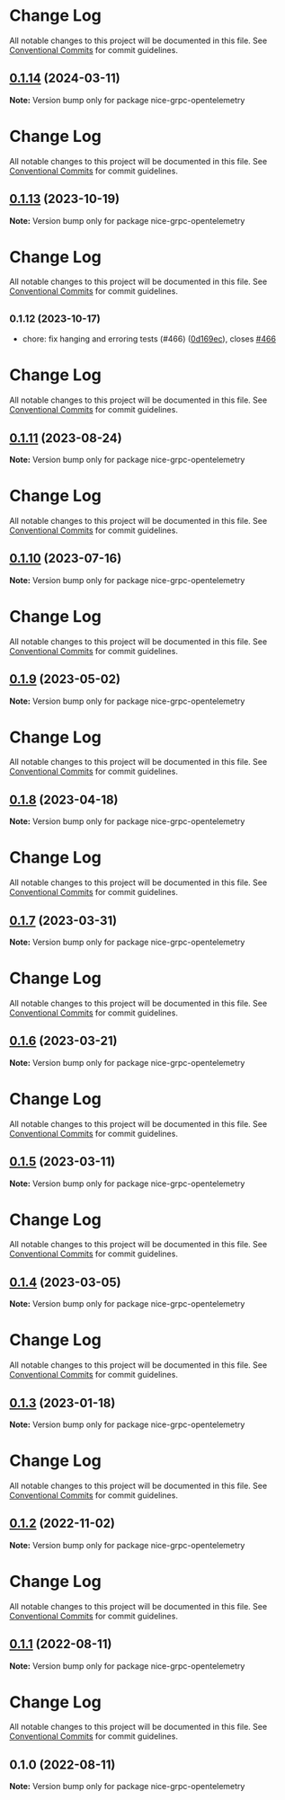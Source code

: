# Change Log

All notable changes to this project will be documented in this file. See
[Conventional Commits](https://conventionalcommits.org) for commit guidelines.

## [0.1.14](https://github.com/deeplay-io/nice-grpc/compare/nice-grpc-opentelemetry@0.1.13...nice-grpc-opentelemetry@0.1.14) (2024-03-11)

**Note:** Version bump only for package nice-grpc-opentelemetry

# Change Log

All notable changes to this project will be documented in this file. See
[Conventional Commits](https://conventionalcommits.org) for commit guidelines.

## [0.1.13](https://github.com/deeplay-io/nice-grpc/compare/nice-grpc-opentelemetry@0.1.12...nice-grpc-opentelemetry@0.1.13) (2023-10-19)

**Note:** Version bump only for package nice-grpc-opentelemetry

# Change Log

All notable changes to this project will be documented in this file. See
[Conventional Commits](https://conventionalcommits.org) for commit guidelines.

## <small>0.1.12 (2023-10-17)</small>

- chore: fix hanging and erroring tests (#466)
  ([0d169ec](https://github.com/deeplay-io/nice-grpc/commit/0d169ec)), closes
  [#466](https://github.com/deeplay-io/nice-grpc/issues/466)

# Change Log

All notable changes to this project will be documented in this file. See
[Conventional Commits](https://conventionalcommits.org) for commit guidelines.

## [0.1.11](https://github.com/deeplay-io/nice-grpc/compare/nice-grpc-opentelemetry@0.1.10...nice-grpc-opentelemetry@0.1.11) (2023-08-24)

**Note:** Version bump only for package nice-grpc-opentelemetry

# Change Log

All notable changes to this project will be documented in this file. See
[Conventional Commits](https://conventionalcommits.org) for commit guidelines.

## [0.1.10](https://github.com/deeplay-io/nice-grpc/compare/nice-grpc-opentelemetry@0.1.9...nice-grpc-opentelemetry@0.1.10) (2023-07-16)

**Note:** Version bump only for package nice-grpc-opentelemetry

# Change Log

All notable changes to this project will be documented in this file. See
[Conventional Commits](https://conventionalcommits.org) for commit guidelines.

## [0.1.9](https://github.com/deeplay-io/nice-grpc/compare/nice-grpc-opentelemetry@0.1.8...nice-grpc-opentelemetry@0.1.9) (2023-05-02)

**Note:** Version bump only for package nice-grpc-opentelemetry

# Change Log

All notable changes to this project will be documented in this file. See
[Conventional Commits](https://conventionalcommits.org) for commit guidelines.

## [0.1.8](https://github.com/deeplay-io/nice-grpc/compare/nice-grpc-opentelemetry@0.1.7...nice-grpc-opentelemetry@0.1.8) (2023-04-18)

**Note:** Version bump only for package nice-grpc-opentelemetry

# Change Log

All notable changes to this project will be documented in this file. See
[Conventional Commits](https://conventionalcommits.org) for commit guidelines.

## [0.1.7](https://github.com/deeplay-io/nice-grpc/compare/nice-grpc-opentelemetry@0.1.5...nice-grpc-opentelemetry@0.1.7) (2023-03-31)

**Note:** Version bump only for package nice-grpc-opentelemetry

# Change Log

All notable changes to this project will be documented in this file. See
[Conventional Commits](https://conventionalcommits.org) for commit guidelines.

## [0.1.6](https://github.com/deeplay-io/nice-grpc/compare/nice-grpc-opentelemetry@0.1.5...nice-grpc-opentelemetry@0.1.6) (2023-03-21)

**Note:** Version bump only for package nice-grpc-opentelemetry

# Change Log

All notable changes to this project will be documented in this file. See
[Conventional Commits](https://conventionalcommits.org) for commit guidelines.

## [0.1.5](https://github.com/deeplay-io/nice-grpc/compare/nice-grpc-opentelemetry@0.1.4...nice-grpc-opentelemetry@0.1.5) (2023-03-11)

**Note:** Version bump only for package nice-grpc-opentelemetry

# Change Log

All notable changes to this project will be documented in this file. See
[Conventional Commits](https://conventionalcommits.org) for commit guidelines.

## [0.1.4](https://github.com/deeplay-io/nice-grpc/compare/nice-grpc-opentelemetry@0.1.3...nice-grpc-opentelemetry@0.1.4) (2023-03-05)

**Note:** Version bump only for package nice-grpc-opentelemetry

# Change Log

All notable changes to this project will be documented in this file. See
[Conventional Commits](https://conventionalcommits.org) for commit guidelines.

## [0.1.3](https://github.com/deeplay-io/nice-grpc/compare/nice-grpc-opentelemetry@0.1.2...nice-grpc-opentelemetry@0.1.3) (2023-01-18)

**Note:** Version bump only for package nice-grpc-opentelemetry

# Change Log

All notable changes to this project will be documented in this file. See
[Conventional Commits](https://conventionalcommits.org) for commit guidelines.

## [0.1.2](https://github.com/deeplay-io/nice-grpc/compare/nice-grpc-opentelemetry@0.1.1...nice-grpc-opentelemetry@0.1.2) (2022-11-02)

**Note:** Version bump only for package nice-grpc-opentelemetry

# Change Log

All notable changes to this project will be documented in this file. See
[Conventional Commits](https://conventionalcommits.org) for commit guidelines.

## [0.1.1](https://github.com/deeplay-io/nice-grpc/compare/nice-grpc-opentelemetry@0.1.0...nice-grpc-opentelemetry@0.1.1) (2022-08-11)

**Note:** Version bump only for package nice-grpc-opentelemetry

# Change Log

All notable changes to this project will be documented in this file. See
[Conventional Commits](https://conventionalcommits.org) for commit guidelines.

## 0.1.0 (2022-08-11)

**Note:** Version bump only for package nice-grpc-opentelemetry
